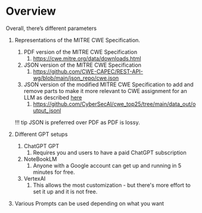 # Overview

Overall, there’s different parameters

1. Representations of the MITRE CWE Specification. 
      1. PDF version of the MITRE CWE Specification 
         1. https://cwe.mitre.org/data/downloads.html 
      2. JSON version of the MITRE CWE Specification 
         1. https://github.com/CWE-CAPEC/REST-API-wg/blob/main/json_repo/cwe.json
      3. JSON version of the modified MITRE CWE Specification to add and remove parts to make it more relevant to CWE assignment for an LLM as described [here](https://github.com/CyberSecAI/cwe_top25/tree/main?tab=readme-ov-file#add-cve-descriptions-to-top-25-and-remove-rationale-and-cwe-entries-that-are-not-a-cwe)
         1. https://github.com/CyberSecAI/cwe_top25/tree/main/data_out/output_jsonl 


    !!! tip
        JSON is preferred over PDF as PDF is lossy.

2. Different GPT setups
      1. ChatGPT GPT
         1. Requires you and users to have a paid ChatGPT subscription
      2. NoteBookLM 
         1. Anyone with a Google account can get up and running in 5 minutes for free.
      3. VertexAI
         1. This allows the most customization - but there's more effort to set it up and it is not free.
3. Various Prompts can be used depending on what you want
